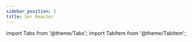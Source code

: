 ```yaml
---
sidebar_position: 2
title: Sor Reactor
---
```


import Tabs from '@theme/Tabs';
import TabItem from '@theme/TabItem';

<Tabs>
  <TabItem value="Sor Reactor" label="Sor Reactor" default>
   


  </TabItem>
  <TabItem value="Air" label="Air">



  </TabItem>
  <TabItem value="Earth" label="Earth">



  </TabItem>
  <TabItem value="Fire" label="Fire">



  </TabItem>
  <TabItem value="Water" label="Water">



  </TabItem>
</Tabs>
